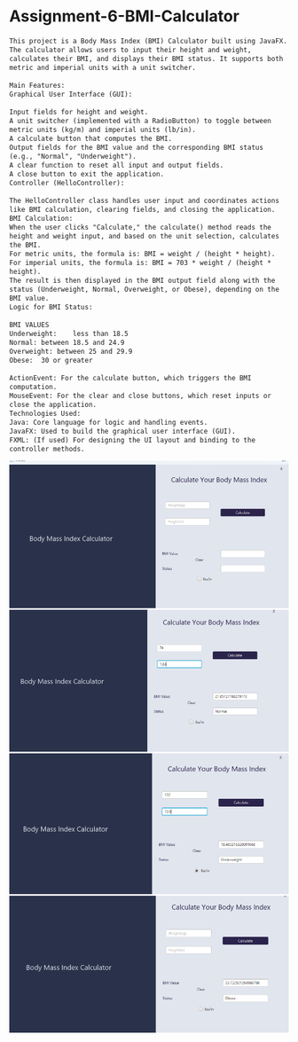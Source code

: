 # Assignment-6-BMI-Calculator
```
This project is a Body Mass Index (BMI) Calculator built using JavaFX. The calculator allows users to input their height and weight, calculates their BMI, and displays their BMI status. It supports both metric and imperial units with a unit switcher.

Main Features:
Graphical User Interface (GUI):

Input fields for height and weight.
A unit switcher (implemented with a RadioButton) to toggle between metric units (kg/m) and imperial units (lb/in).
A calculate button that computes the BMI.
Output fields for the BMI value and the corresponding BMI status (e.g., "Normal", "Underweight").
A clear function to reset all input and output fields.
A close button to exit the application.
Controller (HelloController):

The HelloController class handles user input and coordinates actions like BMI calculation, clearing fields, and closing the application.
BMI Calculation:
When the user clicks "Calculate," the calculate() method reads the height and weight input, and based on the unit selection, calculates the BMI.
For metric units, the formula is: BMI = weight / (height * height).
For imperial units, the formula is: BMI = 703 * weight / (height * height).
The result is then displayed in the BMI output field along with the status (Underweight, Normal, Overweight, or Obese), depending on the BMI value.
Logic for BMI Status:

BMI VALUES
Underweight:	less than 18.5
Normal:	between 18.5 and 24.9
Overweight:	between 25 and 29.9
Obese:	30 or greater

ActionEvent: For the calculate button, which triggers the BMI computation.
MouseEvent: For the clear and close buttons, which reset inputs or close the application.
Technologies Used:
Java: Core language for logic and handling events.
JavaFX: Used to build the graphical user interface (GUI).
FXML: (If used) For designing the UI layout and binding to the controller methods.
```
![Image Alt](https://github.com/spa1re4/Assignment-6-BMI-Calculator/blob/a6f204fd2694ecf1b91aafdd263e67795ef3436c/%D0%A1%D0%BD%D0%B8%D0%BC%D0%BE%D0%BA%20%D1%8D%D0%BA%D1%80%D0%B0%D0%BD%D0%B0%202024-10-16%20215738.png)
![Image Alt](https://github.com/spa1re4/Assignment-6-BMI-Calculator/blob/a6f204fd2694ecf1b91aafdd263e67795ef3436c/%D0%A1%D0%BD%D0%B8%D0%BC%D0%BE%D0%BA%20%D1%8D%D0%BA%D1%80%D0%B0%D0%BD%D0%B0%202024-10-16%20222209.png)
![Image Alt](https://github.com/spa1re4/Assignment-6-BMI-Calculator/blob/a6f204fd2694ecf1b91aafdd263e67795ef3436c/%D0%A1%D0%BD%D0%B8%D0%BC%D0%BE%D0%BA%20%D1%8D%D0%BA%D1%80%D0%B0%D0%BD%D0%B0%202024-10-16%20222238.png)
![Image Alt](https://github.com/spa1re4/Assignment-6-BMI-Calculator/blob/a6f204fd2694ecf1b91aafdd263e67795ef3436c/%D0%A1%D0%BD%D0%B8%D0%BC%D0%BE%D0%BA%20%D1%8D%D0%BA%D1%80%D0%B0%D0%BD%D0%B0%202024-10-16%20222314.png)
